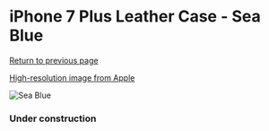 # iPhone 7 Plus Leather Case - Sea Blue

[Return to previous page](/iphone_7)

[High-resolution image from Apple](https://store.storeimages.cdn-apple.com/8756/as-images.apple.com/is/MMYH2?wid=4500&hei=4500&fmt=png)

<div style="width: 384px"><img src="/everypreview/MMYH2.png" alt="Sea Blue"></div>

### Under construction
